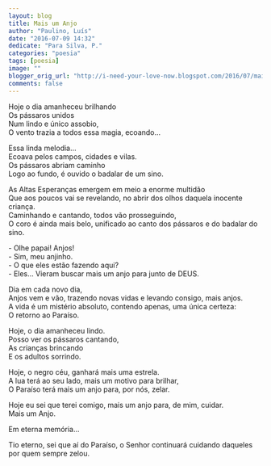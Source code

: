 ```yaml
---
layout: blog
title: Mais um Anjo
author: "Paulino, Luís"
date: "2016-07-09 14:32"
dedicate: "Para Silva, P."
categories: "poesia"
tags: [poesia]
image: ""
blogger_orig_url: "http://i-need-your-love-now.blogspot.com/2016/07/mais-um-anjo.html"
comments: false
---
```


Hoje o dia amanheceu brilhando\
Os pássaros unidos\
Num lindo e único assobio,\
O vento trazia a todos essa magia, ecoando…

Essa linda melodia…\
Ecoava pelos campos, cidades e vilas.\
Os pássaros abriam caminho\
Logo ao fundo, é ouvido o badalar de um sino.

As Altas Esperanças emergem em meio a enorme multidão\
Que aos poucos vai se revelando, no abrir dos olhos daquela inocente criança.\
Caminhando e cantando, todos vão prosseguindo,\
O coro é ainda mais belo, unificado ao canto dos pássaros e do badalar do sino.

\- Olhe papai! Anjos!\
\- Sim, meu anjinho.\
\- O que eles estão fazendo aqui?\
\- Eles… Vieram buscar mais um anjo para junto de DEUS.

Dia em cada novo dia,\
Anjos vem e vão, trazendo novas vidas e levando consigo, mais anjos.\
A vida é um mistério absoluto, contendo apenas, uma única certeza:\
O retorno ao Paraíso.

Hoje, o dia amanheceu lindo.\
Posso ver os pássaros cantando,\
As crianças brincando\
E os adultos sorrindo.

Hoje, o negro céu, ganhará mais uma estrela.\
A lua terá ao seu lado, mais um motivo para brilhar,\
O Paraíso terá mais um anjo para, por nós, zelar.

Hoje eu sei que terei comigo, mais um anjo para, de mim, cuidar.\
Mais um Anjo.

Em eterna memória...

Tio eterno, sei que aí do Paraíso, o Senhor continuará cuidando daqueles por quem sempre zelou.
